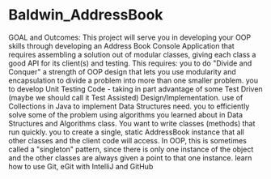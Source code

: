 # Baldwin_AddressBook
GOAL and Outcomes:  This project will serve you in developing your OOP skills through developing an Address Book Console Application that requires assembling a solution out of modular classes, giving each class a good API for its client(s) and testing. This requires:      you to do "Divide and Conquer" a strength of OOP design that lets you use modularity and encapsulation to divide a problem into more than one smaller problem.     you to develop Unit Testing Code - taking in part advantage of some Test Driven (maybe we should call it Test Assisted) Design/Implementation.     use of Collections in Java to implement Data Structures need.     you to efficiently solve some of the problem using algorithms you learned about in Data Structures and Algorithms class. You want to write classes (methods) that run quickly.     you to create a single, static AddressBook instance that all other classes and the client code will access. In OOP, this is sometimes called a "singleton" pattern, since there is only one instance of the object and the other classes are always given a point to that one instance.     learn how to use Git, eGit with IntelliJ and GitHub
